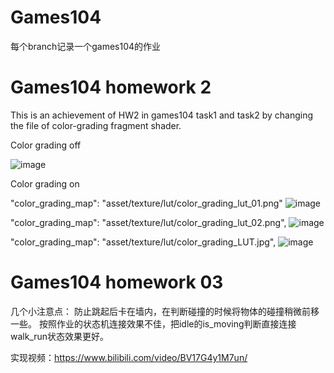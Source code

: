 # Games104
每个branch记录一个games104的作业

# Games104 homework 2

This is an achievement of HW2 in games104 task1 and task2 by changing the file of color-grading fragment shader.

Color grading off

 ![image](https://user-images.githubusercontent.com/84280032/215300486-53e8f765-eaeb-4c1e-8724-6bbdf2aa7241.png)
 
Color grading on

"color_grading_map": "asset/texture/lut/color_grading_lut_01.png"
 ![image](https://user-images.githubusercontent.com/84280032/215300489-dfee8cb5-a24b-4743-90eb-b9580ec9d041.png)

"color_grading_map": "asset/texture/lut/color_grading_lut_02.png",
![image](https://user-images.githubusercontent.com/84280032/215300498-fb4051a0-d5b4-49f2-a225-2f07b163b6c0.png)

"color_grading_map": "asset/texture/lut/color_grading_LUT.jpg",
![image](https://user-images.githubusercontent.com/84280032/215300504-58114f73-d2f7-4a79-aef7-bf518315aa07.png)

# Games104 homework 03

几个小注意点：
防止跳起后卡在墙内，在判断碰撞的时候将物体的碰撞稍微前移一些。
按照作业的状态机连接效果不佳，把idle的is_moving判断直接连接walk_run状态效果更好。

实现视频：https://www.bilibili.com/video/BV17G4y1M7un/
